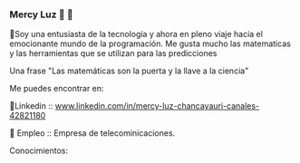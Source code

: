 ### Mercy Luz  👋 🤔

💬Soy una entusiasta de la tecnología y ahora en pleno viaje hacia el emocionante mundo de la programación.
Me gusta mucho las matematicas y las herramientas que se utilizan para las predicciones



Una frase "Las matemáticas son la puerta y la llave a la ciencia"


Me puedes encontrar en:


🔭Linkedin :: www.linkedin.com/in/mercy-luz-chancayauri-canales-42821180

🌱 Empleo :: Empresa de telecominicaciones.

Conocimientos:



<!--
**mercyluz/mercyluz** is a ✨ _special_ ✨ repository because its `README.md` (this file) appears on your GitHub profile.

Here are some ideas to get you started:

- 🔭 I’m currently working on ..
- 🌱 I’m currently learning ...
- 👯 I’m looking to collaborate on ...
- 🤔 I’m looking for help with ...
- 💬 Ask me about ...
- 📫 How to reach me: ...
- 😄 Pronouns: ...
- ⚡ Fun fact: ...
-->
